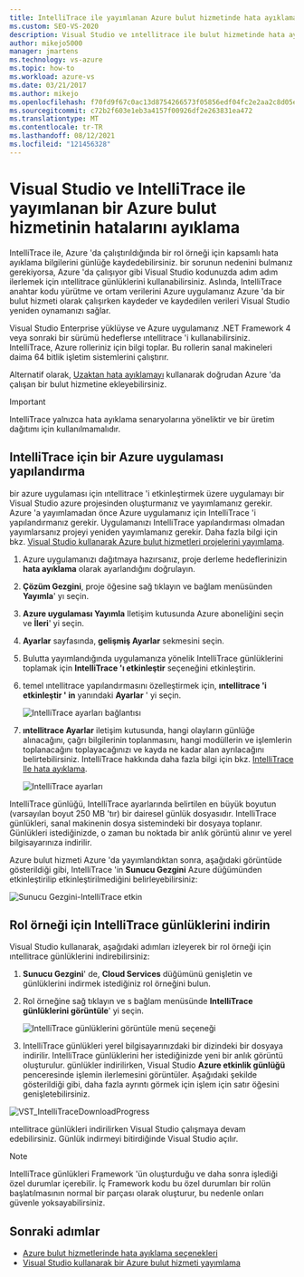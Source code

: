 ```yaml
---
title: IntelliTrace ile yayımlanan Azure bulut hizmetinde hata ayıklama
ms.custom: SEO-VS-2020
description: Visual Studio ve ıntellitrace ile bulut hizmetinde hata ayıklamayı öğrenin
author: mikejo5000
manager: jmartens
ms.technology: vs-azure
ms.topic: how-to
ms.workload: azure-vs
ms.date: 03/21/2017
ms.author: mikejo
ms.openlocfilehash: f70fd9f67c0ac13d8754266573f05856edf04fc2e2aa2c8d05e2cfaebef7a45d
ms.sourcegitcommit: c72b2f603e1eb3a4157f00926df2e263831ea472
ms.translationtype: MT
ms.contentlocale: tr-TR
ms.lasthandoff: 08/12/2021
ms.locfileid: "121456328"
---
```

# <a name="debugging-a-published-azure-cloud-service-with-visual-studio-and-intellitrace"></a>Visual Studio ve IntelliTrace ile yayımlanan bir Azure bulut hizmetinin hatalarını ayıklama
IntelliTrace ile, Azure 'da çalıştırıldığında bir rol örneği için kapsamlı hata ayıklama bilgilerini günlüğe kaydedebilirsiniz. bir sorunun nedenini bulmanız gerekiyorsa, Azure 'da çalışıyor gibi Visual Studio kodunuzda adım adım ilerlemek için ıntellitrace günlüklerini kullanabilirsiniz. Aslında, IntelliTrace anahtar kodu yürütme ve ortam verilerini Azure uygulamanız Azure 'da bir bulut hizmeti olarak çalışırken kaydeder ve kaydedilen verileri Visual Studio yeniden oynamanızı sağlar.

Visual Studio Enterprise yüklüyse ve Azure uygulamanız .NET Framework 4 veya sonraki bir sürümü hedeflerse ıntellitrace 'i kullanabilirsiniz. IntelliTrace, Azure rolleriniz için bilgi toplar. Bu rollerin sanal makineleri daima 64 bitlik işletim sistemlerini çalıştırır.

Alternatif olarak, [Uzaktan hata ayıklamayı](vs-azure-tools-debugging-cloud-services-overview.md) kullanarak doğrudan Azure 'da çalışan bir bulut hizmetine ekleyebilirsiniz.

> [!IMPORTANT]
> IntelliTrace yalnızca hata ayıklama senaryolarına yöneliktir ve bir üretim dağıtımı için kullanılmamalıdır.
>

## <a name="configure-an-azure-application-for-intellitrace"></a>IntelliTrace için bir Azure uygulaması yapılandırma
bir azure uygulaması için ıntellitrace 'i etkinleştirmek üzere uygulamayı bir Visual Studio azure projesinden oluşturmanız ve yayımlamanız gerekir. Azure 'a yayımlamadan önce Azure uygulamanız için IntelliTrace 'i yapılandırmanız gerekir. Uygulamanızı IntelliTrace yapılandırması olmadan yayımlarsanız projeyi yeniden yayımlamanız gerekir. Daha fazla bilgi için bkz. [Visual Studio kullanarak Azure bulut hizmetleri projelerini yayımlama](vs-azure-tools-publishing-a-cloud-service.md).

1. Azure uygulamanızı dağıtmaya hazırsanız, proje derleme hedeflerinizin **hata ayıklama** olarak ayarlandığını doğrulayın.

1. **Çözüm Gezgini**, proje öğesine sağ tıklayın ve bağlam menüsünden **Yayımla**' yı seçin.

1. **Azure uygulaması Yayımla** Iletişim kutusunda Azure aboneliğini seçin ve **İleri**' yi seçin.

1. **Ayarlar** sayfasında, **gelişmiş Ayarlar** sekmesini seçin.

1. Bulutta yayımlandığında uygulamanıza yönelik IntelliTrace günlüklerini toplamak için **IntelliTrace 'ı etkinleştir** seçeneğini etkinleştirin.

1. temel ıntellitrace yapılandırmasını özelleştirmek için, **ıntellitrace 'i etkinleştir ' in** yanındaki **Ayarlar** ' yi seçin.

    ![IntelliTrace ayarları bağlantısı](./media/vs-azure-tools-intellitrace-debug-published-cloud-services/intellitrace-settings-link.png)

1. **ıntellitrace Ayarlar** iletişim kutusunda, hangi olayların günlüğe alınacağını, çağrı bilgilerinin toplanmasını, hangi modüllerin ve işlemlerin toplanacağını toplayacağınızı ve kayda ne kadar alan ayrılacağını belirtebilirsiniz. IntelliTrace hakkında daha fazla bilgi için bkz. [IntelliTrace Ile hata ayıklama](../debugger/intellitrace.md).

    ![IntelliTrace ayarları](./media/vs-azure-tools-intellitrace-debug-published-cloud-services/IC519063.png)

IntelliTrace günlüğü, IntelliTrace ayarlarında belirtilen en büyük boyutun (varsayılan boyut 250 MB 'tır) bir dairesel günlük dosyasıdır. IntelliTrace günlükleri, sanal makinenin dosya sistemindeki bir dosyaya toplanır. Günlükleri istediğinizde, o zaman bu noktada bir anlık görüntü alınır ve yerel bilgisayarınıza indirilir.

Azure bulut hizmeti Azure 'da yayımlandıktan sonra, aşağıdaki görüntüde gösterildiği gibi, IntelliTrace 'in **Sunucu Gezgini** Azure düğümünden etkinleştirilip etkinleştirilmediğini belirleyebilirsiniz:

![Sunucu Gezgini-IntelliTrace etkin](./media/vs-azure-tools-intellitrace-debug-published-cloud-services/IC744134.png)

## <a name="download-intellitrace-logs-for-a-role-instance"></a>Rol örneği için IntelliTrace günlüklerini indirin
Visual Studio kullanarak, aşağıdaki adımları izleyerek bir rol örneği için ıntellitrace günlüklerini indirebilirsiniz:

1. **Sunucu Gezgini**' de, **Cloud Services** düğümünü genişletin ve günlüklerini indirmek istediğiniz rol örneğini bulun.

1. Rol örneğine sağ tıklayın ve s bağlam menüsünde **IntelliTrace günlüklerini görüntüle**' yi seçin.

    ![IntelliTrace günlüklerini görüntüle menü seçeneği](./media/vs-azure-tools-intellitrace-debug-published-cloud-services/view-intellitrace-logs.png)

1. IntelliTrace günlükleri yerel bilgisayarınızdaki bir dizindeki bir dosyaya indirilir. IntelliTrace günlüklerini her istediğinizde yeni bir anlık görüntü oluşturulur. günlükler indirilirken, Visual Studio **Azure etkinlik günlüğü** penceresinde işlemin ilerlemesini görüntüler. Aşağıdaki şekilde gösterildiği gibi, daha fazla ayrıntı görmek için işlem için satır öğesini genişletebilirsiniz.

![VST_IntelliTraceDownloadProgress](./media/vs-azure-tools-intellitrace-debug-published-cloud-services/IC745551.png)

ıntellitrace günlükleri indirilirken Visual Studio çalışmaya devam edebilirsiniz. Günlük indirmeyi bitirdiğinde Visual Studio açılır.

> [!NOTE]
> IntelliTrace günlükleri Framework 'ün oluşturduğu ve daha sonra işlediği özel durumlar içerebilir. İç Framework kodu bu özel durumları bir rolün başlatılmasının normal bir parçası olarak oluşturur, bu nedenle onları güvenle yoksayabilirsiniz.
>
>

## <a name="next-steps"></a>Sonraki adımlar
- [Azure bulut hizmetlerinde hata ayıklama seçenekleri](vs-azure-tools-debugging-cloud-services-overview.md)
- [Visual Studio kullanarak bir Azure bulut hizmeti yayımlama](vs-azure-tools-publishing-a-cloud-service.md)